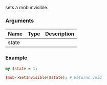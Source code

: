 sets a mob invisible.
### Arguments
**Name**|**Type**|**Description**
:---|:---|:---
state||

### Example

```perl
my $state = 1;

$mob->SetInvisible($state); # Returns void
```